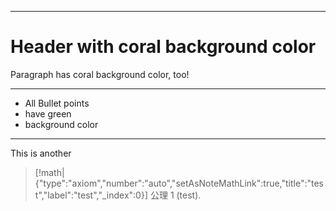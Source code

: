 
---
<!-- .slide: style="background-color: coral;" -->
 
# Header with coral background color
 
Paragraph has coral background color, too!
 
---
 
<!-- .slide: style="background-color: green;" -->
 
- All Bullet points
- have green
- background color

---
<!-- .slide: style="background-color: green;" -->

This is another 

> [!math|{"type":"axiom","number":"auto","setAsNoteMathLink":true,"title":"test","label":"test","_index":0}] 公理 1 (test).
> 

